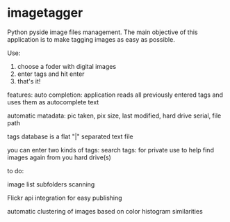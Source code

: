 imagetagger
===========

Python pyside image files management.
The main objective of this application is to make tagging images as easy as possible.

Use:
1) choose a foder with digital images
2) enter tags and hit enter
3) that's it!

features:
auto completion: application reads all previously entered tags and uses them as autocomplete text

automatic matadata: pic taken, pix size, last modified, hard drive serial, file path

tags database is a flat "|" separated text file

you can enter two kinds of tags: search tags: for private use to help find images again from you hard drive(s)

to do: 

image list subfolders scanning

Flickr api integration for easy publishing

automatic clustering of images based on color histogram similarities
